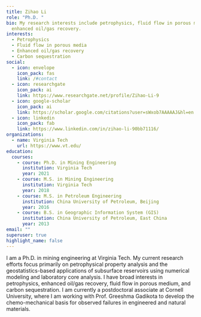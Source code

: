 ```yaml
---
title: Zihao Li
role: "Ph.D. "
bio: My research interests include petrophysics, fluid flow in porous media, and
  enhanced oil/gas recovery.
interests:
  - Petrophysics
  - Fluid flow in porous media
  - Enhanced oil/gas recovery
  - Carbon sequestration
social:
  - icon: envelope
    icon_pack: fas
    link: /#contact
  - icon: researchgate
    icon_pack: ai
    link: https://www.researchgate.net/profile/Zihao-Li-9
  - icon: google-scholar
    icon_pack: ai
    link: https://scholar.google.com/citations?user=sWxob7AAAAAJ&hl=en
  - icon: linkedin
    icon_pack: fab
    link: https://www.linkedin.com/in/zihao-li-90bb71116/
organizations:
  - name: Virginia Tech
    url: https://www.vt.edu/
education:
  courses:
    - course: Ph.D. in Mining Engineering
      institution: Virginia Tech
      year: 2021
    - course: M.S. in Mining Engineering
      institution: Virginia Tech
      year: 2018
    - course: M.S. in Petroleum Engineering
      institution: China University of Petroleum, Beijing
      year: 2016
    - course: B.S. in Geographic Information System (GIS)
      institution: China University of Petroleum, East China
      year: 2013
email: ""
superuser: true
highlight_name: false
---
```

I am a Ph.D. in mining engineering at Virginia Tech. My current research efforts focus primarily on petrophysical property analysis and the geostatistics-based applications of subsurface reservoirs using numerical modeling and laboratory core analysis. I have broad interests in petrophysics, enhanced oil/gas recovery, fluid flow in porous medium, and carbon sequestration. I am currently a postdoctoral associate at Cornell University, where I am working with Prof. Greeshma Gadikota to develop the chemo-mechanical basis for observed failures in engineered and natural materials.
